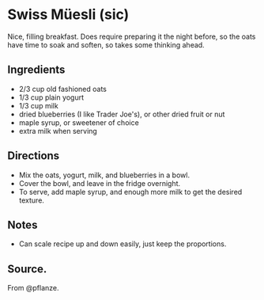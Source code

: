# Swiss Müesli (sic)

Nice, filling breakfast.
Does require preparing it the night before, so the oats have time to
soak and soften, so takes some thinking ahead.

## Ingredients

* 2/3 cup old fashioned oats
* 1/3 cup plain yogurt
* 1/3 cup milk
* dried blueberries (I like Trader Joe's), or other dried fruit or nut
* maple syrup, or sweetener of choice
* extra milk when serving

## Directions

* Mix the oats, yogurt, milk, and blueberries in a bowl.
* Cover the bowl, and leave in the fridge overnight.
* To serve, add maple syrup, and enough more milk to get the desired
  texture.

## Notes

* Can scale recipe up and down easily, just keep the proportions.

## Source.

From @pflanze.
